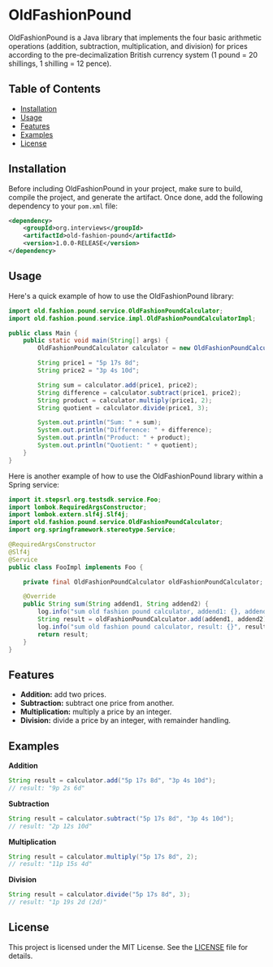 # OldFashionPound

OldFashionPound is a Java library that implements the four basic arithmetic operations (addition, subtraction,
multiplication, and division) for prices according to the pre-decimalization British currency system (1 pound = 20
shillings, 1 shilling = 12 pence).

## Table of Contents

- [Installation](#installation)
- [Usage](#usage)
- [Features](#features)
- [Examples](#examples)
- [License](#license)

## Installation

Before including OldFashionPound in your project, make sure to build, compile the project, and generate the artifact. Once done, add the following dependency to your `pom.xml` file:
```xml
<dependency>
    <groupId>org.interviews</groupId>
    <artifactId>old-fashion-pound</artifactId>
    <version>1.0.0-RELEASE</version>
</dependency>
```

## Usage

Here's a quick example of how to use the OldFashionPound library:

```java
import old.fashion.pound.service.OldFashionPoundCalculator;
import old.fashion.pound.service.impl.OldFashionPoundCalculatorImpl;

public class Main {
    public static void main(String[] args) {
        OldFashionPoundCalculator calculator = new OldFashionPoundCalculatorImpl();

        String price1 = "5p 17s 8d";
        String price2 = "3p 4s 10d";

        String sum = calculator.add(price1, price2);
        String difference = calculator.subtract(price1, price2);
        String product = calculator.multiply(price1, 2);
        String quotient = calculator.divide(price1, 3);

        System.out.println("Sum: " + sum);
        System.out.println("Difference: " + difference);
        System.out.println("Product: " + product);
        System.out.println("Quotient: " + quotient);
    }
}
```

Here is another example of how to use the OldFashionPound library within a Spring service:

```java
import it.stepsrl.org.testsdk.service.Foo;
import lombok.RequiredArgsConstructor;
import lombok.extern.slf4j.Slf4j;
import old.fashion.pound.service.OldFashionPoundCalculator;
import org.springframework.stereotype.Service;

@RequiredArgsConstructor
@Slf4j
@Service
public class FooImpl implements Foo {

    private final OldFashionPoundCalculator oldFashionPoundCalculator;

    @Override
    public String sum(String addend1, String addend2) {
        log.info("sum old fashion pound calculator, addend1: {}, addend2: {}", addend1, addend2);
        String result = oldFashionPoundCalculator.add(addend1, addend2);
        log.info("sum old fashion pound calculator, result: {}", result);
        return result;
    }
}
```

## Features

* **Addition:** add two prices.
* **Subtraction:** subtract one price from another.
* **Multiplication:** multiply a price by an integer.
* **Division:** divide a price by an integer, with remainder handling.

## Examples

**Addition**

```java
String result = calculator.add("5p 17s 8d", "3p 4s 10d");
// result: "9p 2s 6d"
```

**Subtraction**

```java
String result = calculator.subtract("5p 17s 8d", "3p 4s 10d");
// result: "2p 12s 10d"
```

**Multiplication**

```java
String result = calculator.multiply("5p 17s 8d", 2);
// result: "11p 15s 4d"
```

**Division**

```java
String result = calculator.divide("5p 17s 8d", 3);
// result: "1p 19s 2d (2d)"
```

## License

This project is licensed under the MIT License. See the [LICENSE](LICENSE) file for details.
